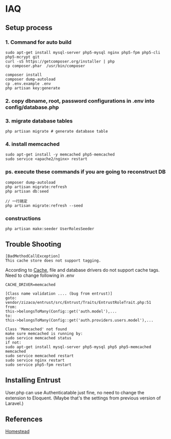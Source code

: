 # IAQ
## Setup process
### 1. Command for auto build
    sudo apt-get install mysql-server php5-mysql nginx php5-fpm php5-cli php5-mcrypt git
    curl -sS https://getcomposer.org/installer | php
    cp composer.phar  /usr/bin/composer

    composer install
    composer dump-autoload
    cp .env.example .env
    php artisan key:generate

### 2. copy dbname, root, password configurations in .env into config/database.php

### 3. migrate database tables

    php artisan migrate # generate database table

### 4. install memcached
    sudo apt-get install -y memcached php5-memcached
    sudo service <apache2/nginx> restart

### ps. execute these commands if you are going to reconstruct DB
    composer dump-autoload
    php artisan migrate:refresh
    php artisan db:seed

    // 一行搞定
    php artisan migrate:refresh --seed

### constructions
    php artisan make:seeder UserRolesSeeder

## Trouble Shooting
    [BadMethodCallException]
    This cache store does not support tagging.
According to [Cache](https://laravel.com/docs/5.2/cache#cache-tags), file and database drivers do not support cache tags. Need to change following in .env

    CACHE_DRIVER=memcached

    [Class name validation .... (bug from entrust)]
    goto:
    vendor/zizaco/entrust/src/Entrust/Traits/EntrustRoleTrait.php:51
    from:
    this->belongsToMany(Config::get('auth.model'),...
    to:
    this->belongsToMany(Config::get('auth.providers.users.model'),...

    Class 'Memcached' not found
    make sure memcached is running by:
    sudo service memcached status
    if not:
    sudo apt-get install mysql-server php5-mysql php5 php5-memcached memcached
    sudo service memcached restart
    sudo service nginx restart
    sudo service php5-fpm restart

## Installing Entrust
User.php can use Authenticatable just fine, no need to change the extension to Eloquent. (Maybe that's the settings from previous version of Laravel.)

## References

[Homestead](https://laravel.tw/docs/5.0/homestead)
